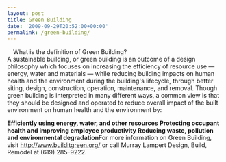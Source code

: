 ```yaml
---
layout: post
title: Green Building
date: '2009-09-29T20:52:00+00:00'
permalink: /green-building/
---
```

<div>
<div class="separator" style="clear: both; text-align: center;"><a style="clear: left; cssfloat: left; float: left; margin-bottom: 1em; margin-right: 1em;" href="http://2.bp.blogspot.com/_7AGTcxqqYm8/SsLiUI0JUxI/AAAAAAAAAFo/GSWgrnDn3wU/s1600-h/images.jpg"><img src="http://2.bp.blogspot.com/_7AGTcxqqYm8/SsLiUI0JUxI/AAAAAAAAAFo/GSWgrnDn3wU/s320/images.jpg" border="0" alt="" /></a></div>
What is the definition of Green Building?

</div>
A sustainable building, or green building is an outcome of a design philosophy which focuses on increasing the efficiency of resource use — energy, water and materials — while reducing building impacts on human health and the environment during the building's lifecycle, through better siting, design, construction, operation, maintenance, and removal. Though green building is interpreted in many different ways, a common view is that they should be designed and operated to reduce <a href="http://www.blogger.com/"></a>overall impact of the built environment on human health and the environment by:

<strong>Efficiently using energy, water, and other resources</strong>
<strong>Protecting occupant health and improving employee productivity</strong>
<strong>Reducing waste, pollution and environmental degradation</strong><a href="http://en.wikipedia.org/wiki/Green_building#cite_note-1"></a>For more information on Green Building, visit <a href="http://www.builditgreen.org/">http://www.builditgreen.org/</a> or call Murray Lampert Design, Build, Remodel at (619) 285-9222.
